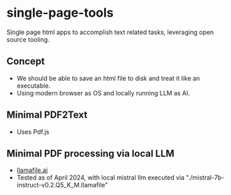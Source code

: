 # single-page-tools
Single page html apps to accomplish text related tasks, leveraging open source tooling. 


## Concept
- We should be able to save an html file to disk and treat it like an executable.
- Using modern browser as OS and locally running LLM as AI.

## Minimal PDF2Text
- Uses Pdf.js

## Minimal PDF processing via local LLM
- [llamafile.ai](https://github.com/Mozilla-Ocho/llamafile?tab=readme-ov-file#quickstart)
- Tested as of April 2024, with local mistral llm executed via "./mistral-7b-instruct-v0.2.Q5_K_M.llamafile"
